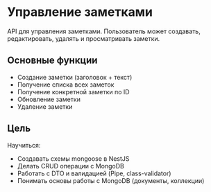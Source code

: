 # Управление заметками

API для управления заметками. Пользователь может создавать, редактировать, удалять и просматривать заметки.

## Основные функции

- Создание заметки (заголовок + текст)
- Получение списка всех заметок
- Получение конкретной заметки по ID
- Обновление заметки
- Удаление заметки

## Цель

Научиться:

- Создавать схемы mongoose в NestJS
- Делать CRUD операции с MongoDB
- Работать с DTO и валидацией (Pipe, class-validator)
- Понимать основы работы с MongoDB (документы, коллекции)
